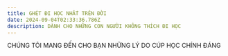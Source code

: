 ```yaml
---
title: GHÉT ĐI HỌC NHẤT TRÊN ĐỜI
date: 2024-09-04T02:33:36.786Z
description: DÀNH CHO NHỮNG CON NGƯỜI KHÔNG THÍCH ĐI HỌC
---
```

CHÚNG TÔI MANG ĐẾN CHO BẠN NHỮNG LÝ DO CÚP HỌC CHÍNH ĐÁNG